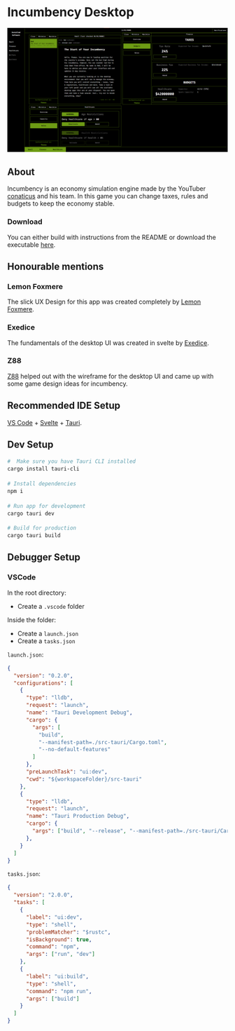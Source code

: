 # Incumbency Desktop

![Incumbency Screenshot](/screenshots/incumbency.png)

## About

Incumbency is an economy simulation engine made by the YouTuber [conaticus](https://youtube.com/@conaticus) and his team. In this game you can change taxes, rules and budgets to keep the economy stable.

### Download

You can either build with instructions from the README or download the executable [here](https://github.com/conaticusgrp/incumbency-desktop/releases).

## Honourable mentions

### Lemon Foxmere

The slick UX Design for this app was created completely by [Lemon Foxmere](https://github.com/TheLemonOrange).

### Exedice

The fundamentals of the desktop UI was created in svelte by [Exedice](https://github.com/Ex-ce-pt).

### Z88
[Z88](https://github.com/maksymixs) helped out with the wireframe for the desktop UI and came up with some game design ideas for incumbency.

## Recommended IDE Setup

[VS Code](https://code.visualstudio.com/) + [Svelte](https://marketplace.visualstudio.com/items?itemName=svelte.svelte-vscode) + [Tauri](https://marketplace.visualstudio.com/items?itemName=tauri-apps.tauri-vscode).

## Dev Setup

```bash
#  Make sure you have Tauri CLI installed
cargo install tauri-cli

# Install dependencies
npm i

# Run app for development
cargo tauri dev

# Build for production
cargo tauri build
```

## Debugger Setup

### VSCode
In the root directory:
- Create a `.vscode` folder

Inside the folder:
- Create a `launch.json`
- Create a `tasks.json`

`launch.json`:
```json
{
  "version": "0.2.0",
  "configurations": [
    {
      "type": "lldb",
      "request": "launch",
      "name": "Tauri Development Debug",
      "cargo": {
        "args": [
          "build",
          "--manifest-path=./src-tauri/Cargo.toml",
          "--no-default-features"
        ]
      },
      "preLaunchTask": "ui:dev",
      "cwd": "${workspaceFolder}/src-tauri"
    },
    {
      "type": "lldb",
      "request": "launch",
      "name": "Tauri Production Debug",
      "cargo": {
        "args": ["build", "--release", "--manifest-path=./src-tauri/Cargo.toml"]
      },
    }
  ]
}
```
`tasks.json`:
```json
{
  "version": "2.0.0",
  "tasks": [
    {
      "label": "ui:dev",
      "type": "shell",
      "problemMatcher": "$rustc",
      "isBackground": true,
      "command": "npm",
      "args": ["run", "dev"]
    },
    {
      "label": "ui:build",
      "type": "shell",
      "command": "npm run",
      "args": ["build"]
    }
  ]
}
```

